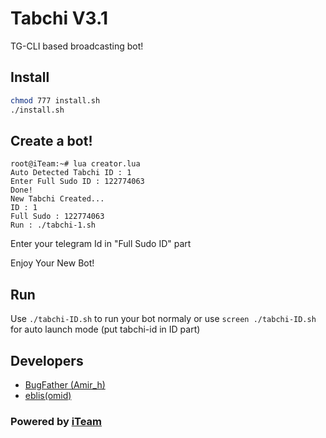 # Tabchi V3.1

TG-CLI based broadcasting bot!

## Install
```bash
chmod 777 install.sh
./install.sh
```
## Create a bot!
```
root@iTeam:~# lua creator.lua
Auto Detected Tabchi ID : 1
Enter Full Sudo ID : 122774063
Done!
New Tabchi Created...
ID : 1
Full Sudo : 122774063
Run : ./tabchi-1.sh
```
Enter your telegram Id in "Full Sudo ID" part

Enjoy Your New Bot!
## Run
Use `./tabchi-ID.sh` to run your bot normaly or use `screen ./tabchi-ID.sh` for auto launch mode (put tabchi-id in ID part)
## Developers

 * [BugFather (Amir_h)](https://telegram.me/BugFather)
 * [eblis(omid)](https://telegram.me/Mn_N_Mnm_N_Mn_Mnm)

### Powered by [iTeam](https://telegram.me/Mn_N_Mnm_N_Mn_Mnm)
